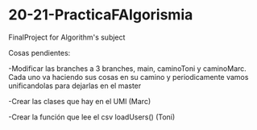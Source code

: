 # 20-21-PracticaFAlgorismia
FinalProject for Algorithm's subject


Cosas pendientes: 


-Modificar las branches a 3 branches, main, caminoToni y caminoMarc. 
 Cada uno va haciendo sus cosas en su camino y periodicamente vamos unificandolas para dejarlas en el master

-Crear las clases que hay en el UMl (Marc)

-Crear la función que lee el csv loadUsers() (Toni)